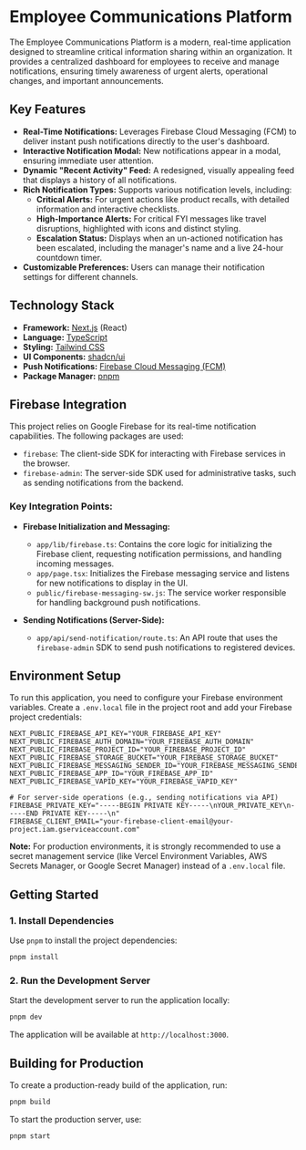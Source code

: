 # Employee Communications Platform

The Employee Communications Platform is a modern, real-time application designed to streamline critical information sharing within an organization. It provides a centralized dashboard for employees to receive and manage notifications, ensuring timely awareness of urgent alerts, operational changes, and important announcements.

## Key Features

- **Real-Time Notifications:** Leverages Firebase Cloud Messaging (FCM) to deliver instant push notifications directly to the user's dashboard.
- **Interactive Notification Modal:** New notifications appear in a modal, ensuring immediate user attention.
- **Dynamic "Recent Activity" Feed:** A redesigned, visually appealing feed that displays a history of all notifications.
- **Rich Notification Types:** Supports various notification levels, including:
  - **Critical Alerts:** For urgent actions like product recalls, with detailed information and interactive checklists.
  - **High-Importance Alerts:** For critical FYI messages like travel disruptions, highlighted with icons and distinct styling.
  - **Escalation Status:** Displays when an un-actioned notification has been escalated, including the manager's name and a live 24-hour countdown timer.
- **Customizable Preferences:** Users can manage their notification settings for different channels.

## Technology Stack

- **Framework:** [Next.js](https://nextjs.org/) (React)
- **Language:** [TypeScript](https://www.typescriptlang.org/)
- **Styling:** [Tailwind CSS](https://tailwindcss.com/)
- **UI Components:** [shadcn/ui](https://ui.shadcn.com/)
- **Push Notifications:** [Firebase Cloud Messaging (FCM)](https://firebase.google.com/docs/cloud-messaging)
- **Package Manager:** [pnpm](https://pnpm.io/)

## Firebase Integration

This project relies on Google Firebase for its real-time notification capabilities. The following packages are used:

- `firebase`: The client-side SDK for interacting with Firebase services in the browser.
- `firebase-admin`: The server-side SDK used for administrative tasks, such as sending notifications from the backend.

### Key Integration Points:

- **Firebase Initialization and Messaging:**
  - `app/lib/firebase.ts`: Contains the core logic for initializing the Firebase client, requesting notification permissions, and handling incoming messages.
  - `app/page.tsx`: Initializes the Firebase messaging service and listens for new notifications to display in the UI.
  - `public/firebase-messaging-sw.js`: The service worker responsible for handling background push notifications.

- **Sending Notifications (Server-Side):**
  - `app/api/send-notification/route.ts`: An API route that uses the `firebase-admin` SDK to send push notifications to registered devices.

## Environment Setup

To run this application, you need to configure your Firebase environment variables. Create a `.env.local` file in the project root and add your Firebase project credentials:

```env
NEXT_PUBLIC_FIREBASE_API_KEY="YOUR_FIREBASE_API_KEY"
NEXT_PUBLIC_FIREBASE_AUTH_DOMAIN="YOUR_FIREBASE_AUTH_DOMAIN"
NEXT_PUBLIC_FIREBASE_PROJECT_ID="YOUR_FIREBASE_PROJECT_ID"
NEXT_PUBLIC_FIREBASE_STORAGE_BUCKET="YOUR_FIREBASE_STORAGE_BUCKET"
NEXT_PUBLIC_FIREBASE_MESSAGING_SENDER_ID="YOUR_FIREBASE_MESSAGING_SENDER_ID"
NEXT_PUBLIC_FIREBASE_APP_ID="YOUR_FIREBASE_APP_ID"
NEXT_PUBLIC_FIREBASE_VAPID_KEY="YOUR_FIREBASE_VAPID_KEY"

# For server-side operations (e.g., sending notifications via API)
FIREBASE_PRIVATE_KEY="-----BEGIN PRIVATE KEY-----\nYOUR_PRIVATE_KEY\n-----END PRIVATE KEY-----\n"
FIREBASE_CLIENT_EMAIL="your-firebase-client-email@your-project.iam.gserviceaccount.com"
```

**Note:** For production environments, it is strongly recommended to use a secret management service (like Vercel Environment Variables, AWS Secrets Manager, or Google Secret Manager) instead of a `.env.local` file.

## Getting Started

### 1. Install Dependencies

Use `pnpm` to install the project dependencies:

```bash
pnpm install
```

### 2. Run the Development Server

Start the development server to run the application locally:

```bash
pnpm dev
```

The application will be available at `http://localhost:3000`.

## Building for Production

To create a production-ready build of the application, run:

```bash
pnpm build
```

To start the production server, use:

```bash
pnpm start
```